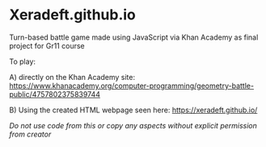 # Xeradeft.github.io
Turn-based battle game made using JavaScript via Khan Academy as final project for Gr11 course

To play:

A) directly on the Khan Academy site: https://www.khanacademy.org/computer-programming/geometry-battle-public/4757802375839744

B) Using the created HTML webpage seen here: https://xeradeft.github.io/

*Do not use code from this or copy any aspects without explicit permission from creator*
